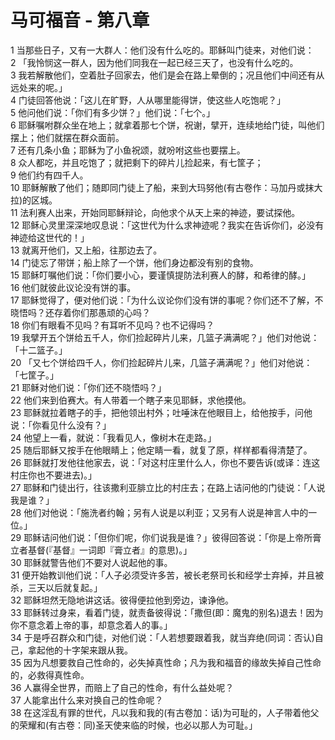 # 马可福音 - 第八章
  
 1 当那些日子，又有一大群人：他们没有什么吃的。耶稣叫门徒来，对他们说：  
 2 「我怜悯这一群人，因为他们同我在一起已经三天了，也没有什么吃的。  
 3 我若解散他们，空着肚子回家去，他们是会在路上晕倒的；况且他们中间还有从远处来的呢。」  
 4 门徒回答他说：「这儿在旷野，人从哪里能得饼，使这些人吃饱呢？」  
 5 他问他们说：「你们有多少饼？」他们说：「七个。」  
 6 耶稣嘱咐群众坐在地上；就拿着那七个饼，祝谢，擘开，连续地给门徒，叫他们摆上；他们就摆在群众面前。  
 7 还有几条小鱼；耶稣为了小鱼祝颂，就吩咐这些也要摆上。  
 8 众人都吃，并且吃饱了；就把剩下的碎片儿捡起来，有七筐子；  
 9 他们约有四千人。  
 10 耶稣解散了他们；随即同门徒上了船，来到大玛努他(有古卷作：马加丹或抹大拉)的区城。  
 11 法利赛人出来，开始同耶稣辩论，向他求个从天上来的神迹，要试探他。  
 12 耶稣心灵里深深地叹息说：「这世代为什么求神迹呢？我实在告诉你们，必没有神迹给这世代的！」  
 13 就离开他们，又上船，往那边去了。  
 14 门徒忘了带饼；船上除了一个饼，他们身边都没有别的食物。  
 15 耶稣叮嘱他们说：「你们要小心，要谨慎提防法利赛人的酵，和希律的酵。」  
 16 他们就彼此议论没有饼的事。  
 17 耶稣觉得了，便对他们说：「为什么议论你们没有饼的事呢？你们还不了解，不晓悟吗？还存着你们那愚顽的心吗？  
 18 你们有眼看不见吗？有耳听不见吗？也不记得吗？  
 19 我擘开五个饼给五千人，你们捡起碎片儿来，几篮子满满呢？」他们对他说：「十二篮子。」  
 20 「又七个饼给四千人，你们捡起碎片儿来，几篮子满满呢？」他们对他说：「七筐子。」  
 21 耶稣对他们说：「你们还不晓悟吗？」  
 22 他们来到伯赛大。有人带着一个瞎子来见耶稣，求他摸他。  
 23 耶稣就拉着瞎子的手，把他领出村外；吐唾沫在他眼目上，给他按手，问他说：「你看见什么没有？」  
 24 他望上一看，就说：「我看见人，像树木在走路。」  
 25 随后耶稣又按手在他眼睛上；他定睛一看，就复了原，样样都看得清楚了。  
 26 耶稣就打发他往他家去，说：「对这村庄里什么人，你也不要告诉(或译：连这村庄你也不要进去)。」  
 27 耶稣和门徒出行，往该撒利亚腓立比的村庄去；在路上诘问他的门徒说：「人说我是谁？」  
 28 他们对他说：「施洗者约翰；另有人说是以利亚；又另有人说是神言人中的一位。」  
 29 耶稣诘问他们说：「但你们呢，你们说我是谁？」彼得回答说：「你是上帝所膏立者基督(『基督』一词即『膏立者』的意思)。」  
 30 耶稣就警告他们不要对人说起他的事。  
 31 便开始教训他们说：「人子必须受许多苦，被长老祭司长和经学士弃掉，并且被杀，三天以后就复起。」  
 32 耶稣坦然无隐地讲这话。彼得便拉他到旁边，谏诤他。  
 33 耶稣转过身来，看着门徒，就责备彼得说：「撒但(即：魔鬼的别名)退去！因为你不意念着上帝的事，却意念着人的事。」  
 34 于是呼召群众和门徒，对他们说：「人若想要跟着我，就当弃绝(同词：否认)自己，拿起他的十字架来跟从我。  
 35 因为凡想要救自己性命的，必失掉真性命；凡为我和福音的缘故失掉自己性命的，必救得真性命。  
 36 人赢得全世界，而赔上了自己的性命，有什么益处呢？  
 37 人能拿出什么来对换自己的性命呢？  
 38 在这淫乱有罪的世代，凡以我和我的(有古卷加：话)为可耻的，人子带着他父的荣耀和(有古卷：同)圣天使来临的时候，也必以那人为可耻。」